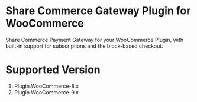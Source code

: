 # Share Commerce Gateway Plugin for WooCommerce

Share Commerce Payment Gateway for your WooCommerce Plugin, with built-in support for subscriptions and the block-based checkout.


# Supported Version
1. Plugin.WooCommerce-8.x
2. Plugin.WooCommerce-9.x